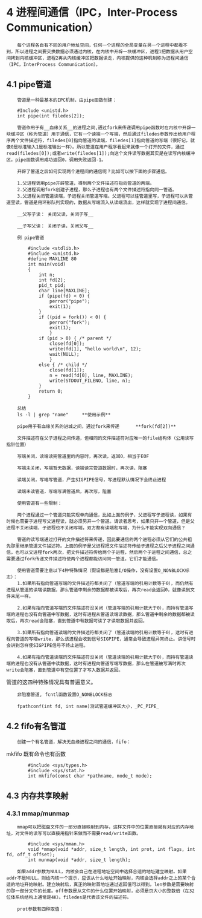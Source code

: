 # 4  进程间通信（IPC，Inter-Process Communication）

        每个进程各自有不同的用户地址空间，任何一个进程的全局变量在另一个进程中都看不到，所以进程之间要交换数据必须通过内核，在内核中开辟一块缓冲区，进程1把数据从用户空间拷到内核缓冲区，进程2再从内核缓冲区把数据读走，内核提供的这种机制称为进程间通信（IPC，InterProcess Communication）。
        
        
## 4.1  pipe管道

        管道是一种最基本的IPC机制，由pipe函数创建：
        
        #Include <unistd.h>
        int pipe(int filedes[2]);
        
        管道作用于有__血缘关系__的进程之间,通过fork来传递调用pipe函数时在内核中开辟一块缓冲区（称为管道）用于通信，它有一个读端一个写端，然后通过filedes参数传出给用户程序两个文件描述符，filedes[0]指向管道的读端，filedes[1]指向管道的写端（很好记，就像0是标准输入1是标准输出一样）。所以管道在用户程序看起来就像一个打开的文件，通过read(filedes[0]);或者write(filedes[1]);向这个文件读写数据其实是在读写内核缓冲区。pipe函数调用成功返回0，调用失败返回-1。
        
        开辟了管道之后如何实现两个进程间的通信呢？比如可以按下面的步骤通信。
        
        1.父进程调用pipe开辟管道，得到两个文件描述符指向管道的两端。
        2.父进程调用fork创建子进程，那么子进程也有两个文件描述符指向同一管道。
        3.父进程关闭管道读端，子进程关闭管道写端。父进程可以往管道里写，子进程可以从管道里读，管道是用环形队列实现的，数据从写端流入从读端流出，这样就实现了进程间通信。
        
        __父写子读： 关闭父读，关闭子写__
        
        __子写父读： 关闭子读，关闭父写__

        例 pipe管道
```
        #include <stdlib.h>
        #include <unistd.h>
        #define MAXLINE 80
        int main(void)
        {
            int n;
            int fd[2];
            pid_t pid;
            char line[MAXLINE];
            if (pipe(fd) < 0) {
                perror("pipe");
                exit(1);
            }
            if ((pid = fork()) < 0) {
                perror("fork");
                exit(1);
                }
            if (pid > 0) { /* parent */
                close(fd[0]);
                write(fd[1], "hello world\n", 12);
                wait(NULL);
                } 
            else { /* child */
                close(fd[1]);
                n = read(fd[0], line, MAXLINE);
                write(STDOUT_FILENO, line, n);
            }
            return 0;
        }

```
        总结
        ls -l | grep "name"     **使用示例**
        
        pipe用于有血缘关系的进城之间，通过fork来传递      **fork(fd[2])**
        
        文件描述符在父子进程之间传递，但相同的文件描述符对应唯一的file结构体（公用读写指针位置）
        
        写端关闭，读端读完管道里的内容时，再次读，返回0，相当于EOF
        
        写端未关闭，写端暂无数据，读端读完管道数据时，再次读，阻塞
        
        读端关闭，写端写管道，产生SIGPIPE信号，写进程默认情况下会终止进程
        
        读端未读管道，写端写满管道后，再次写，阻塞
        
        使用管道有一些限制：
        
        两个进程通过一个管道只能实现单向通信，比如上面的例子，父进程写子进程读，如果有时候也需要子进程写父进程读，就必须另开一个管道。请读者思考，如果只开一个管道，但是父进程不关闭读端，子进程也不关闭写端，双方都有读端和写端，为什么不能实现双向通信？

        管道的读写端通过打开的文件描述符来传递，因此要通信的两个进程必须从它们的公共祖先那里继承管道文件描述符。上面的例子是父进程把文件描述符传给子进程之后父子进程之间通信，也可以父进程fork两次，把文件描述符传给两个子进程，然后两个子进程之间通信，总之需要通过fork传递文件描述符使两个进程都能访问同一管道，它们才能通信。

        使用管道需要注意以下4种特殊情况（假设都是阻塞I/O操作，没有设置O_NONBLOCK标志）：
        1.如果所有指向管道写端的文件描述符都关闭了（管道写端的引用计数等于0），而仍然有进程从管道的读端读数据，那么管道中剩余的数据都被读取后，再次read会返回0，就像读到文件末尾一样。

        2.如果有指向管道写端的文件描述符没关闭（管道写端的引用计数大于0），而持有管道写端的进程也没有向管道中写数据，这时有进程从管道读端读数据，那么管道中剩余的数据都被读取后，再次read会阻塞，直到管道中有数据可读了才读取数据并返回。

        3.如果所有指向管道读端的文件描述符都关闭了（管道读端的引用计数等于0），这时有进程向管道的写端write，那么该进程会收到信号SIGPIPE，通常会导致进程异常终止。讲信号时会讲到怎样使SIGPIPE信号不终止进程。

        4.如果有指向管道读端的文件描述符没关闭（管道读端的引用计数大于0），而持有管道读端的进程也没有从管道中读数据，这时有进程向管道写端写数据，那么在管道被写满时再次write会阻塞，直到管道中有空位置了才写入数据并返回。
管道的这四种特殊情况具有普遍意义。

        非阻塞管道, fcntl函数设置O_NONBLOCK标志

        fpathconf(int fd, int name)测试管道缓冲区大小，_PC_PIPE_


## 4.2  fifo有名管道

        创建一个有名管道，解决无血缘进程之间的通信，fifo：

mkfifo 既有命令也有函数
```
        #include <sys/types.h>
        #include <sys/stat.h>
        int mkfifo(const char *pathname, mode_t mode);
```

## 4.3  内存共享映射

### 4.3.1  mmap/munmap

        mmap可以把磁盘文件的一部分直接映射到内存，这样文件中的位置直接就有对应的内存地址，对文件的读写可以直接用指针来做而不需要read/write函数。

```
        #include <sys/mman.h>
        void *mmap(void *addr, size_t length, int prot, int flags, int fd, off_t offset);
        int munmap(void *addr, size_t length);
```
        如果addr参数为NULL，内核会自己在进程地址空间中选择合适的地址建立映射。如果addr不是NULL，则给内核一个提示，应该从什么地址开始映射，内核会选择addr之上的某个合适的地址开始映射。建立映射后，真正的映射首地址通过返回值可以得到。len参数是需要映射的那一部分文件的长度。off参数是从文件的什么位置开始映射，必须是页大小的整数倍（在32位体系统结构上通常是4K）。filedes是代表该文件的描述符。

        prot参数有四种取值：
























